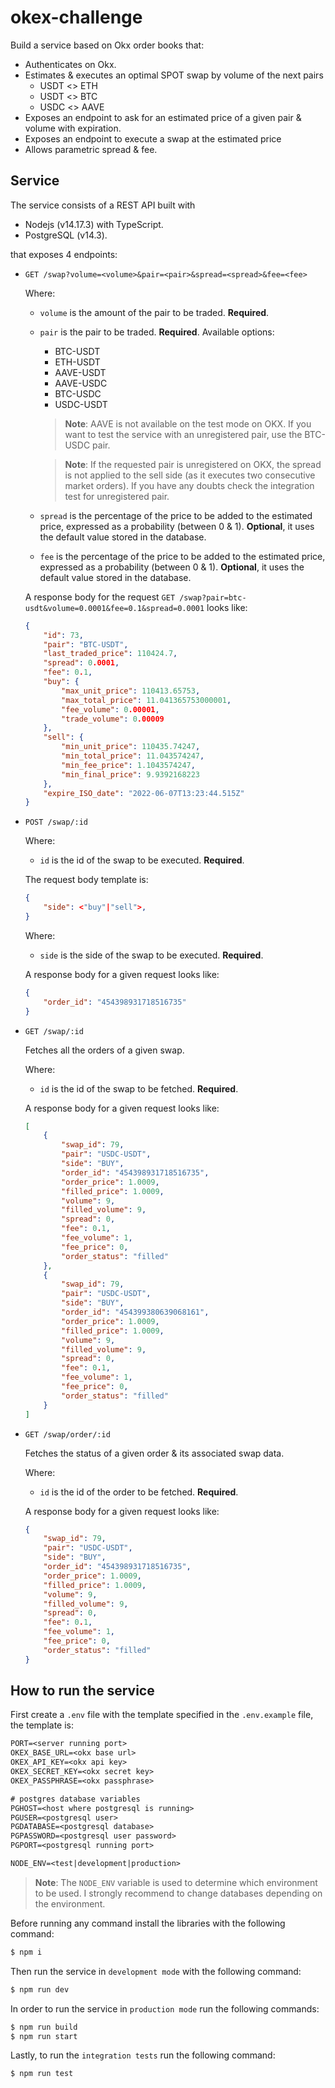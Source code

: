 # okex-challenge

Build a service based on Okx order books that:

- Authenticates on Okx.
- Estimates & executes an optimal SPOT swap by volume of the next pairs
  - USDT <> ETH
  - USDT <> BTC
  - USDC <> AAVE
- Exposes an endpoint to ask for an estimated price of a given pair & volume with expiration.
- Exposes an endpoint to execute a swap at the estimated price
- Allows parametric spread & fee.

## Service

The service consists of a REST API built with

- Nodejs (v14.17.3) with TypeScript.
- PostgreSQL (v14.3).

that exposes 4 endpoints:

- `GET /swap?volume=<volume>&pair=<pair>&spread=<spread>&fee=<fee>`
  
  Where:

  - `volume` is the amount of the pair to be traded. **Required**.
  - `pair` is the pair to be traded. **Required**. Available options:
    - BTC-USDT
    - ETH-USDT
    - AAVE-USDT
    - AAVE-USDC
    - BTC-USDC
    - USDC-USDT
    > **Note**: AAVE is not available on the test mode on OKX. If you want to test the service with an unregistered pair, use the BTC-USDC pair.


    > **Note**: If the requested pair is unregistered on OKX, the spread is not applied to the sell side (as it executes two consecutive market orders). If you have any doubts check the integration test for unregistered pair.

  - `spread` is the percentage of the price to be added to the estimated price, expressed as a probability (between 0 & 1). **Optional**, it uses the default value stored in the database.
  - `fee` is the percentage of the price to be added to the estimated price, expressed as a probability (between 0 & 1). **Optional**, it uses the default value stored in the database.


  A response body for the request ``GET /swap?pair=btc-usdt&volume=0.0001&fee=0.1&spread=0.0001`` looks like:
    ```json
    {
        "id": 73,
        "pair": "BTC-USDT",
        "last_traded_price": 110424.7,
        "spread": 0.0001,
        "fee": 0.1,
        "buy": {
            "max_unit_price": 110413.65753,
            "max_total_price": 11.041365753000001,
            "fee_volume": 0.00001,
            "trade_volume": 0.00009
        },
        "sell": {
            "min_unit_price": 110435.74247,
            "min_total_price": 11.043574247,
            "min_fee_price": 1.1043574247,
            "min_final_price": 9.9392168223
        },
        "expire_ISO_date": "2022-06-07T13:23:44.515Z"
    }
    ```

- `POST /swap/:id`

  Where:

  - `id` is the id of the swap to be executed. **Required**.

  The request body template is:

  ```JSON
  {
      "side": <"buy"|"sell">,
  }
  ```

  Where:

  - `side` is the side of the swap to be executed. **Required**.

  A response body for a given request looks like:

  ```JSON
  {
      "order_id": "454398931718516735"
  }
  ```

- `GET /swap/:id`
  
  Fetches all the orders of a given swap.

  Where: 
  - `id` is the id of the swap to be fetched. **Required**.

  A response body for a given request looks like:
    ```json
    [
        {
            "swap_id": 79,
            "pair": "USDC-USDT",
            "side": "BUY",
            "order_id": "454398931718516735",
            "order_price": 1.0009,
            "filled_price": 1.0009,
            "volume": 9,
            "filled_volume": 9,
            "spread": 0,
            "fee": 0.1,
            "fee_volume": 1,
            "fee_price": 0,
            "order_status": "filled"
        },
        {
            "swap_id": 79,
            "pair": "USDC-USDT",
            "side": "BUY",
            "order_id": "454399380639068161",
            "order_price": 1.0009,
            "filled_price": 1.0009,
            "volume": 9,
            "filled_volume": 9,
            "spread": 0,
            "fee": 0.1,
            "fee_volume": 1,
            "fee_price": 0,
            "order_status": "filled"
        }
    ]
    ```

- `GET /swap/order/:id`

    Fetches the status of a given order & its associated swap data.

    Where: 
    - `id` is the id of the order to be fetched. **Required**.
    
    A response body for a given request looks like:
    ```json
    {
        "swap_id": 79,
        "pair": "USDC-USDT",
        "side": "BUY",
        "order_id": "454398931718516735",
        "order_price": 1.0009,
        "filled_price": 1.0009,
        "volume": 9,
        "filled_volume": 9,
        "spread": 0,
        "fee": 0.1,
        "fee_volume": 1,
        "fee_price": 0,
        "order_status": "filled"
    }
    ```

## How to run the service

First create a `.env` file with the template specified in the `.env.example` file, the template is:

```txt
PORT=<server running port>
OKEX_BASE_URL=<okx base url>
OKEX_API_KEY=<okx api key>
OKEX_SECRET_KEY=<okx secret key>
OKEX_PASSPHRASE=<okx passphrase>

# postgres database variables
PGHOST=<host where postgresql is running>
PGUSER=<postgresql user>
PGDATABASE=<postgresql database>
PGPASSWORD=<postgresql user password>
PGPORT=<postgresql running port>

NODE_ENV=<test|development|production>
```
> **Note**: The `NODE_ENV` variable is used to determine which environment to be used. I strongly recommend to change databases depending on the environment.

Before running any command install the libraries with the following command:
```bash
$ npm i
```

Then run the service in `development mode` with the following command:
```bash
$ npm run dev
```

In order to run the service in `production mode` run the following commands:

```bash
$ npm run build
$ npm run start
```

Lastly, to run the `integration tests` run the following command:
```txt
$ npm run test
```
